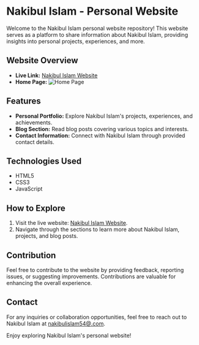 # Nakibul Islam - Personal Website

Welcome to the Nakibul Islam personal website repository! This website serves as a platform to share information about Nakibul Islam, providing insights into personal projects, experiences, and more.

## Website Overview

- **Live Link:** [Nakibul Islam Website](https://nakib00.github.io/Nakibul-islam/)
- **Home Page:**
  ![Home Page](https://github.com/Nakib00/Nakibul-islam/blob/main/screencapture-nakib00-github-io-Nakibul-islam-2024-01-25-00_22_35.png?raw=true)

## Features

- **Personal Portfolio:** Explore Nakibul Islam's projects, experiences, and achievements.
- **Blog Section:** Read blog posts covering various topics and interests.
- **Contact Information:** Connect with Nakibul Islam through provided contact details.

## Technologies Used

- HTML5
- CSS3
- JavaScript

## How to Explore

1. Visit the live website: [Nakibul Islam Website](https://nakib00.github.io/Nakibul-islam/).
2. Navigate through the sections to learn more about Nakibul Islam, projects, and blog posts.

## Contribution

Feel free to contribute to the website by providing feedback, reporting issues, or suggesting improvements. Contributions are valuable for enhancing the overall experience.

## Contact

For any inquiries or collaboration opportunities, feel free to reach out to Nakibul Islam at [nakibulislam54@.com](mailto:nakibulislam54@.com).

Enjoy exploring Nakibul Islam's personal website!
